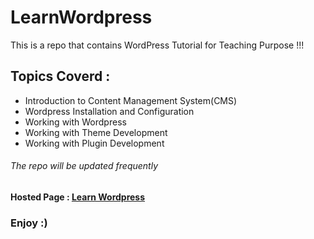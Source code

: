 # LearnWordpress
This is a repo that contains WordPress Tutorial for Teaching Purpose !!!

## Topics Coverd : 
* Introduction to Content Management System(CMS)
* Wordpress Installation and Configuration
* Working with Wordpress
* Working with Theme Development
* Working with Plugin Development

###### The repo will be updated frequently

#### Hosted Page :  [Learn Wordpress](https://fitsumcs.github.io/LearnWordpress/)

### Enjoy :) 
